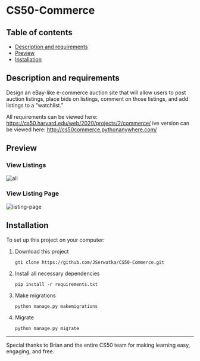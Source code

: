 # CS50-Commerce

## Table of contents
- [Description and requirements](#description-and-requirements)
- [Preview](#preview)
- [Installation](#installation)

## Description and requirements
Design an eBay-like e-commerce auction site that will allow users to post auction listings, place bids on listings, comment on those listings, and add listings to a “watchlist.”

All requirements can be viewed here: https://cs50.harvard.edu/web/2020/projects/2/commerce/
ive version can be viewed here: http://cs50commerce.pythonanywhere.com/

## Preview
### View Listings
![all](https://user-images.githubusercontent.com/33938646/126637562-180a7695-5a0a-4811-85dc-d99fc2fc46ff.gif)

### View Listing Page
![listing-page](https://user-images.githubusercontent.com/33938646/126637572-fb34d5e8-d5f5-4e95-b54e-0c58ee6344fe.gif)

## Installation
To set up this project on your computer:
1. Download this project
    ```
    gti clone https://github.com/JSerwatka/CS50-Commerce.git
    ```
2. Install all necessary dependencies
    ```
    pip install -r requirements.txt
    ```
3. Make migrations
    ```
    python manage.py makemigrations
    ```
4. Migrate
    ```
    python manage.py migrate
    ```

---
Special thanks to Brian and the entire CS50 team for making learning easy, engaging, and free. 
